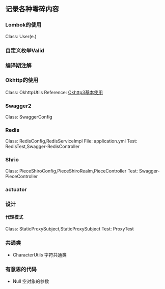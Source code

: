 ## 记录各种零碎内容

### Lombok的使用

Class: User(e.)

### 自定义枚举Valid

### 编译期注解

### Okhttp的使用

Class: OkhttpUtils
Reference: [Okhttp3基本使用](https://www.jianshu.com/p/da4a806e599b)

### Swagger2

Class: SwaggerConfig

### Redis

Class: RedisConfig,RedisServiceImpl
File: application.yml
Test: RedisTest,Swagger-RedisController

### Shrio

Class: PieceShiroConfig,PieceShiroRealm,PieceController
Test: Swagger-PieceController

### actuator

### 设计

#### 代理模式

Class: StaticProxySubject,StaticProxySubject
Test: ProxyTest

### 共通类

* CharacterUtils 字符共通类

### 有意思的代码

* Null 空对象的参数
